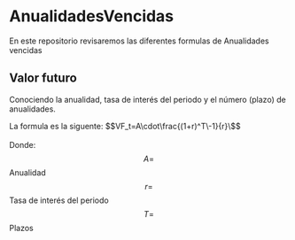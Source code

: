 # AnualidadesVencidas
En este repositorio revisaremos las diferentes formulas de Anualidades vencidas 

## Valor futuro
Conociendo la anualidad, tasa de interés del periodo y el número (plazo) de anualidades.

La formula es la siguente:
$$VF_t=A\cdot\frac{(1+r)^T\-1}{r}\$$ <br>  <br>
Donde: <br>
$$A=$$ Anualidad <br>
$$r=$$ Tasa de interés del periodo <br>
$$T=$$ Plazos <br>

